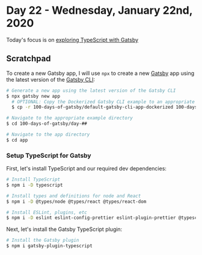 # Day 22 - Wednesday, January 22nd, 2020

Today's focus is on [exploring TypeScript with Gatsby](https://github.com/gatsbyjs/gatsby/tree/master/examples/using-typescript)

## Scratchpad

To create a new Gatsby app, I will use `npx` to create a new [Gatsby](https://www.gatsbyjs.com) app using the latest version of the [Gatsby CLI](https://www.gatsbyjs.com):

```sh
# Generate a new app using the latest version of the Gatsby CLI
$ npx gatsby new app
  # OPTIONAL: Copy the Dockerized Gatsby CLI example to an appropriate folder for a faster starting point
  $ cp -r 100-days-of-gatsby/default-gatsby-cli-app-dockerized 100-days-of-gatsby/day-##

# Navigate to the appropriate example directory
$ cd 100-days-of-gatsby/day-##

# Navigate to the app directory
$ cd app
```

### Setup TypeScript for Gatsby

First, let's install TypeScript and our required dev dependencies:

```sh
# Install TypeScript
$ npm i -D typescript

# Install types and definitions for node and React
$ npm i -D @types/node @types/react @types/react-dom

# Install ESLint, plugins, etc
$ npm i -D eslint eslint-config-prettier eslint-plugin-prettier @typescript-eslint/eslint-plugin @typescript-eslint/parser
```

Next, let's install the Gatsby TypeScript plugin:

```sh
# Install the Gatsby plugin
$ npm i gatsby-plugin-typescript
```
